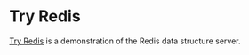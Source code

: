 Try Redis
=========

[Try Redis](http://try.redis-db.com) is a demonstration of the Redis data structure server.
